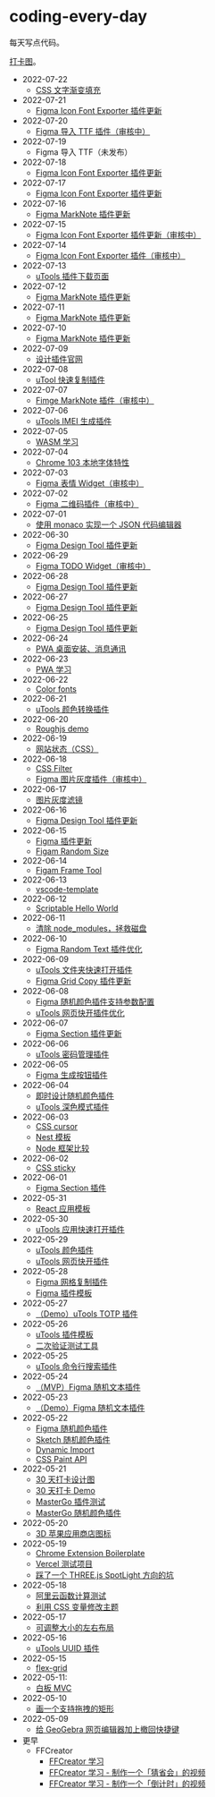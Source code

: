 # coding-every-day

每天写点代码。

[打卡图](https://vercel.yunser.com/)。

* 2022-07-22
    * [CSS 文字渐变填充](https://css-pro.yunser.com/css/text-stroke)
* 2022-07-21
    * [Figma Icon Font Exporter 插件更新](https://www.figma.com/community/plugin/1129455674275940478)
* 2022-07-20
    * [Figma 导入 TTF 插件（审核中）](https://www.figma.com/community/plugin/1131588345452416028)
* 2022-07-19
    * Figma 导入 TTF（未发布）
* 2022-07-18
    * [Figma Icon Font Exporter 插件更新](https://www.figma.com/community/plugin/1129455674275940478)
* 2022-07-17
    * [Figma Icon Font Exporter 插件更新](https://www.figma.com/community/plugin/1129455674275940478)
* 2022-07-16
    * [Figma MarkNote 插件更新](https://www.figma.com/community/widget/1126927473785367489)
* 2022-07-15
    * [Figma Icon Font Exporter 插件更新（审核中）](https://www.figma.com/community/plugin/1129455674275940478)
* 2022-07-14
    * [Figma Icon Font Exporter 插件（审核中）](https://www.figma.com/community/plugin/1129455674275940478)
* 2022-07-13
    * [uTools 插件下载页面](https://utools.yunser.com/)
* 2022-07-12
    * [Figma MarkNote 插件更新](https://www.figma.com/community/widget/1126927473785367489)
* 2022-07-11
    * [Figma MarkNote 插件更新](https://www.figma.com/community/widget/1126927473785367489)
* 2022-07-10
    * [Figma MarkNote 插件更新](https://www.figma.com/community/widget/1126927473785367489)
* 2022-07-09
    * [设计插件官网](https://design-plugin.yunser.com/)
* 2022-07-08
    * [uTool 快速复制插件](https://github.com/yunser/clipboard-utools)
* 2022-07-07
    * [Fimge MarkNote 插件（审核中）](https://www.figma.com/community/widget/1126927473785367489)
* 2022-07-06
    * [uTools IMEI 生成插件](https://dev.yunser.com/imei)
* 2022-07-05
    * [WASM 学习](https://github.com/yunser/c-wasm)
* 2022-07-04
    * [Chrome 103 本地字体特性](https://css-pro.yunser.com/local-font)
* 2022-07-03
    * [Figma 表情 Widget（审核中）](https://www.figma.com/community/widget/1125383129197661486)
* 2022-07-02
    * [Figma 二维码插件（审核中）](https://www.figma.com/community/plugin/1124757070391801748/)
* 2022-07-01
    * [使用 monaco 实现一个 JSON 代码编辑器](https://jsonx.yunser.com/)
* 2022-06-30
    * [Figma Design Tool 插件更新](https://www.figma.com/community/plugin/1115253540858802652)
* 2022-06-29
    * [Figma TODO Widget（审核中）](https://www.figma.com/community/widget/1124015586798798685)
* 2022-06-28
    * [Figma Design Tool 插件更新](https://www.figma.com/community/plugin/1115253540858802652)
* 2022-06-27
    * [Figma Design Tool 插件更新](https://www.figma.com/community/plugin/1115253540858802652)
* 2022-06-25
    * [Figma Design Tool 插件更新](https://www.figma.com/community/plugin/1115253540858802652)
* 2022-06-24
    * [PWA 桌面安装、消息通讯](https://pwa.yunser.com/)
* 2022-06-23
    * [PWA 学习](https://pwa.yunser.com/)
* 2022-06-22
    * [Color fonts](https://css-pro.yunser.com/color-font)
* 2022-06-21
    * [uTools 颜色转换插件](https://github.com/yunser/dev-utools)
* 2022-06-20
    * [Roughjs demo](https://css-pro.yunser.com/roughjs)
* 2022-06-19
    * [网站状态（CSS）](https://console.yunser.com/status)
* 2022-06-18
    * [CSS Filter](https://css-pro.yunser.com/css-filter)
    * [Figma 图片灰度插件（审核中）](https://www.figma.com/community/plugin/1119902195699638035)
* 2022-06-17
    * [图片灰度滤镜](https://css-pro.yunser.com/filter)
* 2022-06-16
    * [Figma Design Tool 插件更新](https://www.figma.com/community/plugin/1115253540858802652)
* 2022-06-15
    * [Figma 插件更新](https://www.figma.com/community/plugin/1115253540858802652)
    * [Figam Random Size](https://www.figma.com/community/plugin/1118961669120674782)
* 2022-06-14
    * [Figam Frame Tool](https://www.figma.com/community/plugin/1118563470807277130)
* 2022-06-13
    * [vscode-template](https://github.com/yunser/vscode-template)
* 2022-06-12
    * [Scriptable Hello World](https://github.com/yunser/scriptable-template)
* 2022-06-11
    * [清除 node_modules，拯救磁盘](https://github.com/yunser/node_modules_clearner)
* 2022-06-10
    * [Figma Random Text 插件优化](https://www.figma.com/community/plugin/1116426626869645051/)
* 2022-06-09
    * [uTools 文件夹快速打开插件](https://github.com/yunser/file-utools)
    * [Figma Grid Copy 插件更新](https://www.figma.com/community/plugin/1112341549325276309/)
* 2022-06-08
    * [Figma 随机颜色插件支持参数配置](https://www.figma.com/community/plugin/1110990698532657166/)
    * [uTools 网页快开插件优化](https://github.com/yunser/url-utools)
* 2022-06-07
    * [Figma Section 插件更新](https://www.figma.com/community/plugin/1113886515472528766)
* 2022-06-06
    * [uTools 密码管理插件](https://github.com/yunser/password-utools)
* 2022-06-05
    * [Figma 生成按钮插件](https://github.com/yunser/figma-design)
* 2022-06-04
    * [即时设计随机颜色插件](https://github.com/yunser/random-color-jsdesign)
    * [uTools 深色模式插件](https://github.com/yunser/utools-plugins)
* 2022-06-03
    * [CSS cursor](https://css-pro.yunser.com/cursor)
    * [Nest 模板](https://github.com/yunser/nestjs-template)
    * [Node 框架比较](https://css-pro.yunser.com/node)
* 2022-06-02
    * [CSS sticky](https://css-pro.yunser.com/sticky)
* 2022-06-01
    * [Figma Section 插件](https://github.com/yunser/figma-section-plugin-public)
* 2022-05-31
    * [React 应用模板](https://github.com/yunser/react-template)
* 2022-05-30
    * [uTools 应用快速打开插件](https://github.com/yunser/app-utools)
* 2022-05-29
    * [uTools 颜色插件](https://github.com/yunser/color-utools)
    * [uTools 网页快开插件](https://github.com/yunser/url-utools)
* 2022-05-28
    * [Figma 网格复制插件](https://github.com/yunser/copy-figma)
    * [Figma 插件模板](https://github.com/yunser/figma-plugin-template)
* 2022-05-27
    * [（Demo）uTools TOTP 插件](https://github.com/yunser/totp-utools)
* 2022-05-26
    * [uTools 插件模板](https://github.com/yunser/utools-template)
    * [二次验证测试工具](https://password.yunser.com/totp)
* 2022-05-25
    * [uTools 命令行搜索插件](https://github.com/yunser/cmd-utools)
* 2022-05-24
    * [（MVP）Figma 随机文本插件](https://github.com/yunser/random-figma)
* 2022-05-23
    * [（Demo）Figma 随机文本插件](https://github.com/yunser/random-figma)
* 2022-05-22
    * [Figma 随机颜色插件](https://github.com/yunser/random-color-figma)
    * [Sketch 随机颜色插件](https://github.com/yunser/random-color-sketch)
    * [Dynamic Import](https://demos.yunser.com/js/dynamic-import.html)
    * [CSS Paint API](https://demos.yunser.com/css/paint-api/)
* 2022-05-21
    * [30 天打卡设计图](https://mastergo.com/file/61618097948782)
    * [30 天打卡 Demo](https://vercel.yunser.com/)
    * [MasterGo 插件测试](https://github.com/yunser/mastergo-hello)
    * [MasterGo 随机颜色插件](https://github.com/yunser/mastergo-random-color)
* 2022-05-20
    * [3D 苹果应用商店图标](https://3d-app.yunser.com/blank)
* 2022-05-19
    * [Chrome Extension Boilerplate](https://github.com/yunser/chrome-template)
    * [Vercel 测试项目](https://github.com/yunser/vercel-nextjs)
    * [踩了一个 THREE.js SpotLight 方向的坑](https://3d-app.yunser.com/spotLight)
* 2022-05-18
    * [阿里云函数计算测试](https://github.com/yunser/serverless-aliyun)
    * [利用 CSS 变量修改主题](https://css-pro.yunser.com/theme)
* 2022-05-17
    * [可调整大小的左右布局](https://css-pro.yunser.com/layout)
* 2022-05-16
    * [uTools UUID 插件](https://github.com/yunser/uuid-utools)
* 2022-05-15
    * [flex-grid](https://demos.yunser.com/css/flex-gap/)
* 2022-05-11:
    * [白板 MVC](https://bg.yunser.com/board)
* 2022-05-10
    * [画一个支持拖拽的矩形](https://bg.yunser.com/board)
* 2022-05-09
    * [给 GeoGebra 网页编辑器加上撤回快捷键](https://github.com/yunser/geogebra-userscript)
* 更早
    * FFCreator
        * [FFCreator 学习](https://github.com/yunser/ffcreator-test)
        * [FFCreator 学习 - 制作一个「猜省会」的视频](https://github.com/yunser/ffcreator-test)
        * [FFCreator 学习 - 制作一个「倒计时」的视频](https://github.com/yunser/ffcreator-test)
